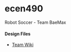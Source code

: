 # ecen490
Robot Soccer - Team BaeMax

#### Design Files
* [Team Wiki](https://github.com/jar3dp/ecen490/wiki)
